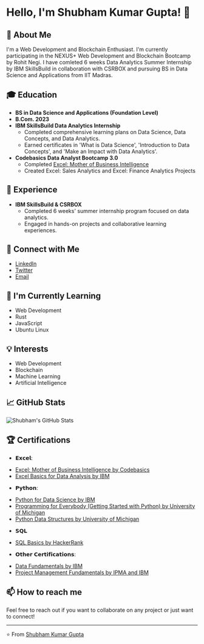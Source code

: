 # Hello, I'm Shubham Kumar Gupta! 👋

## 🚀 About Me
I'm a Web Development and Blockchain Enthusiast.
I'm currently participating in the NEXUS+ Web Development and Blockchain Bootcamp by Rohit Negi.
I have comleted 6 weeks Data Analytics Summer Internship by IBM SkillsBuild in collaboration with CSRBOX and
pursuing BS in Data Science and Applications from IIT Madras.

## 🎓 Education
- **BS in Data Science and Applications (Foundation Level)**
- **B.Com. 2023**
- **IBM SkillsBuild Data Analytics Internship**
  - Completed comprehensive learning plans on Data Science, Data Concepts, and Data Analytics.
  - Earned certificates in 'What is Data Science', 'Introduction to Data Concepts', and 'Make an Impact with Data Analytics'.
- **Codebasics Data Analyst Bootcamp 3.0**
  - Completed [Excel: Mother of Business Intelligence](https://codebasics.io/certificate/CB-51-255944)
  - Created Excel: Sales Analytics and Excel: Finance Analytics Projects

## 💼 Experience
- **IBM SkillsBuild & CSRBOX**
  - Completed 6 weeks' summer internship program focused on data analytics.
  - Engaged in hands-on projects and collaborative learning experiences.

## 🔗 Connect with Me
- [LinkedIn](https://www.linkedin.com/in/iamshubhamkumargupta/) 
- [Twitter](https://x.com/shubhamkmrgupta)
- [Email](mailto:shubhamca76@gmail.com)

## 🌱 I'm Currently Learning
- Web Development
- Rust
- JavaScript
- Ubuntu Linux 

## 💡 Interests
- Web Development
- Blockchain
- Machine Learning
- Artificial Intelligence

## 📈 GitHub Stats
![Shubham's GitHub Stats](https://github-readme-stats.vercel.app/api?username=gptshubham&show_icons=true&theme=radical)

## 🏆 Certifications
* 𝗘𝘅𝗰𝗲𝗹:
- [Excel: Mother of Business Intelligence by Codebasics](https://codebasics.io/certificate/CB-51-255944)
- [Excel Basics for Data Analysis by IBM](https://coursera.org/share/282e32bcd0a736c061e26a76468e314e)
* 𝗣𝘆𝘁𝗵𝗼𝗻:
- [Python for Data Science by IBM](https://www.credly.com/badges/25564970-c5f4-44aa-8a42-e03249a1a9e1/public_url)
- [Programming for Everybody (Getting Started with Python) by University of Michigan](https://coursera.org/share/5c3e80003eea382c2755b0ffaef90f3a)
- [Python Data Structures by University of Michigan](https://coursera.org/share/dc0fa06f7024c3466e2b0dd52345ae2d)
* 𝗦𝗤𝗟
- [SQL Basics by HackerRank](https://www.hackerrank.com/certificates/02bb94e443e8)
* 𝗢𝘁𝗵𝗲𝗿 𝗖𝗲𝗿𝘁𝗶𝗳𝗶𝗰𝗮𝘁𝗶𝗼𝗻𝘀:
- [Data Fundamentals by IBM](https://www.credly.com/badges/7cd85e65-0722-495c-8680-f529866dcdc1/public_url)
- [Project Management Fundamentals by IPMA and IBM](https://www.credly.com/badges/502efd67-fbff-44a8-baf8-1b8af51cb06b/public_url)

## 📫 How to reach me
Feel free to reach out if you want to collaborate on any project or just want to connect!

---

⭐️ From [Shubham Kumar Gupta](https://github.com/gptshubham)

